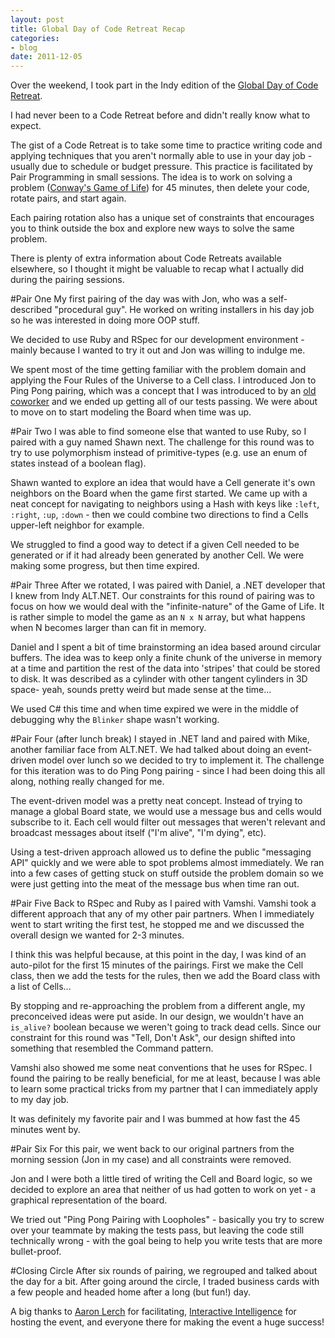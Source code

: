 ```yaml
---
layout: post
title: Global Day of Code Retreat Recap
categories:
- blog
date: 2011-12-05
---
```


Over the weekend, I took part in the Indy edition of the [Global Day of Code Retreat][cr].

[cr]: http://blog.coderetreat.com/global-day-of-coderetreat

I had never been to a Code Retreat before and didn't really know what to expect. 

The gist of a Code Retreat is to take some time to practice writing code and applying techniques 
that you aren't normally able to use in your day job - usually due to schedule or budget pressure. 
This practice is facilitated by Pair Programming in small sessions. The idea is to work on solving
a problem ([Conway's Game of Life][gol]) for 45 minutes, then delete your code, rotate pairs, and
start again.

[gol]: http://en.wikipedia.org/wiki/Conway's_Game_of_Life

Each pairing rotation also has a unique set of constraints that encourages you to think outside
the box and explore new ways to solve the same problem.

There is plenty of extra information about Code Retreats available elsewhere, so I thought it might 
be valuable to recap what I actually did during the pairing sessions.

#Pair One
My first pairing of the day was with Jon, who was a self-described "procedural guy". He worked on
writing installers in his day job so he was interested in doing more OOP stuff.

We decided to use Ruby and RSpec for our development environment - mainly because I wanted to try it
out and Jon was willing to indulge me.

We spent most of the time getting familiar with the problem domain and applying the Four Rules of the
Universe to a Cell class. I introduced Jon to Ping Pong pairing, which was a concept that I was 
introduced to by an [old coworker][mab] and we ended up getting all of our tests passing. We
were about to move on to start modeling the Board when time was up.

[mab]: http://spraints.github.com/

#Pair Two
I was able to find someone else that wanted to use Ruby, so I paired with a guy named Shawn next. 
The challenge for this round was to try to use polymorphism instead of primitive-types (e.g. use
an enum of states instead of a boolean flag).

Shawn wanted to explore an idea that would have a Cell generate it's own neighbors on the Board
when the game first started. We came up with a neat concept for navigating to neighbors using
a Hash with keys like `:left`, `:right`, `:up`, `:down` - then we could combine two directions
to find a Cells upper-left neighbor for example.

We struggled to find a good way to detect if a given Cell needed to be generated or if it had
already been generated by another Cell. We were making some progress, but then time expired.

#Pair Three
After we rotated, I was paired with Daniel, a .NET developer that I knew from Indy ALT.NET. Our
constraints for this round of pairing was to focus on how we would deal with the "infinite-nature"
of the Game of Life. It is rather simple to model the game as an `N x N` array, but what happens 
when N becomes larger than can fit in memory.

Daniel and I spent a bit of time brainstorming an idea based around circular buffers. The idea was
to keep only a finite chunk of the universe in memory at a time and partition the rest of the data
into 'stripes' that could be stored to disk. It was described as a cylinder with other tangent 
cylinders in 3D space- yeah, sounds pretty weird but made sense at the time...

We used C# this time and when time expired we were in the middle of debugging why the `Blinker` shape
wasn't working.

#Pair Four (after lunch break)
I stayed in .NET land and paired with Mike, another familiar face from ALT.NET. We had talked about
doing an event-driven model over lunch so we decided to try to implement it. The challenge for this
iteration was to do Ping Pong pairing - since I had been doing this all along, nothing really changed
for me.

The event-driven model was a pretty neat concept. Instead of trying to manage a global Board state, 
we would use a message bus and cells would subscribe to it. Each cell would filter out messages
that weren't relevant and broadcast messages about itself ("I'm alive", "I'm dying", etc).

Using a test-driven approach allowed us to define the public "messaging API" quickly and we were
able to spot problems almost immediately. We ran into a few cases of getting stuck on stuff
outside the problem domain so we were just getting into the meat of the message bus when time
ran out.

#Pair Five
Back to RSpec and Ruby as I paired with Vamshi. Vamshi took a different approach that any of my
other pair partners. When I immediately went to start writing the first test, he stopped me and
we discussed the overall design we wanted for 2-3 minutes.

I think this was helpful because, at this point in the day, I was kind of an auto-pilot for the
first 15 minutes of the pairings. First we make the Cell class, then we add the tests for the rules,
then we add the Board class with a list of Cells...

By stopping and re-approaching the problem from a different angle, my preconceived ideas were
put aside. In our design, we wouldn't have an `is_alive?` boolean because we weren't going to track
dead cells. Since our constraint for this round was "Tell, Don't Ask", our design shifted into
something that resembled the Command pattern.

Vamshi also showed me some neat conventions that he uses for RSpec. I found the pairing to be
really beneficial, for me at least, because I was able to learn some practical tricks from my 
partner that I can immediately apply to my day job.

It was definitely my favorite pair and I was bummed at how fast the 45 minutes went by.

#Pair Six
For this pair, we went back to our original partners from the morning session (Jon in my case)
and all constraints were removed.

Jon and I were both a little tired of writing the Cell and Board logic, so we decided to explore
an area that neither of us had gotten to work on yet - a graphical representation of the board.

We tried out "Ping Pong Pairing with Loopholes" - basically you try to screw over your teammate
by making the tests pass, but leaving the code still technically wrong - with the goal being to 
help you write tests that are more bullet-proof.

#Closing Circle
After six rounds of pairing, we regrouped and talked about the day for a bit. After going around
the circle, I traded business cards with a few people and headed home after a long (but fun!)
day.

A big thanks to [Aaron Lerch][al] for facilitating, [Interactive Intelligence][in] for hosting 
the event, and everyone there for making the event a huge success!

[al]: http://www.aaronlerch.com/blog/
[in]: http://www.inin.com/
